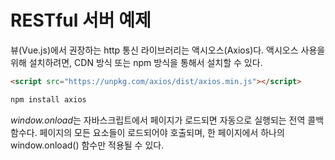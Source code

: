 # RESTful 서버 예제

뷰(Vue.js)에서 권장하는 http 통신 라이브러리는 액시오스(Axios)다. 액시오스 사용을 위해 설치하려면, CDN 방식 또는 npm 방식을 통해서 설치할 수 있다. 

```html
<script src="https://unpkg.com/axios/dist/axios.min.js"></script>
```

```sh
npm install axios
```

*window.onload*는 자바스크립트에서 페이지가 로드되면 자동으로 실행되는 전역 콜백함수다. 페이지의 모든 요소들이 로드되어야 호출되며, 한 페이지에서 하나의 window.onload() 함수만 적용될 수 있다.

